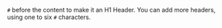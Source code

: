 `#` before the content to make it an H1 Header. You can add more headers, using one to six `#` characters.
